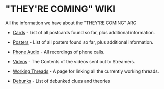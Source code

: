 # "THEY'RE COMING" WIKI

All the information we have about the "THEY'RE COMING" ARG

  - [Cards](https://github.com/junk-shop/they-are-coming/wiki/Cards) - List of all postcards found so far, plus additional information.

  - [Posters](https://github.com/junk-shop/they-are-coming/wiki/Posters) - List of all posters found so far, plus additional information.

  - [Phone Audio](https://github.com/junk-shop/they-are-coming/wiki/Phone-Call-Audio) - All recordings of phone calls.

  - [Videos](https://github.com/junk-shop/they-are-coming/wiki/Videos) - The Contents of the videos sent out to Streamers.

  - [Working Threads](https://github.com/junk-shop/they-are-coming/wiki/Working-Threads) - A page for linking all the currently working threads.

  - [Debunks](https://github.com/junk-shop/they-are-coming/wiki/Debunks) - List of debunked clues and theories